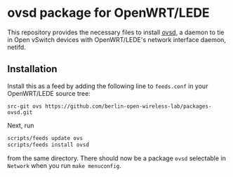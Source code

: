 # ovsd package for OpenWRT/LEDE

This repository provides the necessary files to install [ovsd](https://github.com/berlin-open-wireless-lab/ovsd), a daemon to tie in Open vSwitch devices with OpenWRT/LEDE's network interface daemon, netifd.


## Installation

Install this as a feed by adding the following line to `feeds.conf` in your OpenWRT/LEDE source tree:
```
src-git ovs https://github.com/berlin-open-wireless-lab/packages-ovsd.git
```
Next, run
```bash
scripts/feeds update ovs
scripts/feeds install ovsd
```
from the same directory. There should now be a package `ovsd` selectable in `Network` when you run
`make menuconfig`.
